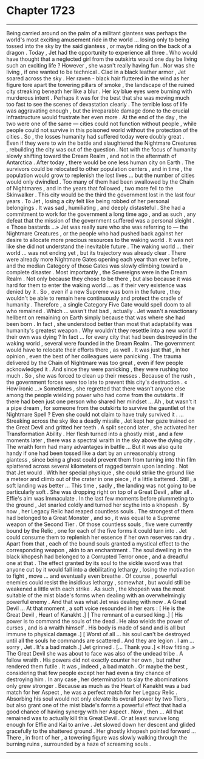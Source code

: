 
# Chapter 1723


---

Being carried around on the palm of a militant giantess was perhaps the world's most exciting amusement ride in the world … losing only to being tossed into the sky by the said giantess , or maybe riding on the back of a dragon .
Today , Jet had the opportunity to experience all three . Who would have thought that a neglected girl from the outskirts would one day be living such an exciting life ?
However , she wasn't really having fun .
Nor was she living , if one wanted to be technical .
Clad in a black leather armor , Jet soared across the sky . Her raven - black hair fluttered in the wind as her figure tore apart the towering pillars of smoke , the landscape of the ruined city streaking beneath her like a blur . Her icy blue eyes were burning with murderous intent .
Perhaps it was for the best that she was moving much too fast to see the scenes of devastation clearly .
The terrible loss of life was aggravating enough , but the irreparable damage done to the crucial infrastructure would frustrate her even more . At the end of the day , the two were one of the same — cities could not function without people , while people could not survive in this poisoned world without the protection of the cities .
So , the losses humanity had suffered today were doubly great .
Even if they were to win the battle and slaughtered the Nightmare Creatures , rebuilding the city was out of the question . Not with the focus of humanity slowly shifting toward the Dream Realm , and not in the aftermath of Antarctica .
After today , there would be one less human city on Earth . The survivors could be relocated to other population centers , and in time , the population would grow to replenish the lost lives … but the number of cities would only dwindled . Too many of them had been swallowed by the Chain of Nightmares , and in the years that followed , two more fell to the Skinwalker .
This city would be the third the government lost in the last four years .
To Jet , losing a city felt like being robbed of her personal belongings . It was sad , humiliating , and deeply distasteful .
She had a commitment to work for the government a long time ago , and as such , any defeat that the mission of the government suffered was a personal sleight .
« Those bastards …»
Jet was really sure who she was referring to — the Nightmare Creatures , or the people who had pushed back against her desire to allocate more precious resources to the waking world .
It was not like she did not understand the inevitable future . The waking world … their world … was not ending yet , but its trajectory was already clear . There were already more Nightmare Gates opening each year than ever before , and the median Category of those Gates was slowly climbing toward a complete disaster .
Most importantly , the Sovereigns were in the Dream Realm . Not only because they chose to be there , but also because it was hard for them to enter the waking world … as if their very existence was denied by it . So , even if a new Supreme was born in the future , they wouldn't be able to remain here continuously and protect the cradle of humanity . Therefore , a single Category Five Gate would spell doom to all who remained .
Which … wasn't that bad , actually . Jet wasn't a reactionary hellbent on remaining on Earth simply because that was where she had been born . In fact , she understood better than most that adaptability was humanity's greatest weapon .
Why wouldn't they resettle into a new world if their own was dying ?
In fact … for every city that had been destroyed in the waking world , several were founded in the Dream Realm . The government would have to relocate their efforts there , as well .
It was just that , in her opinion , even the best of her colleagues were panicking . The trauma delivered by the Chain of Nightmare was too great , even if few people acknowledged it . And since they were panicking , they were rushing too much .
So , she was forced to clean up their messes .
Because of the rush , the government forces were too late to prevent this city's destruction .
« How ironic …»
Sometimes , she regretted that there wasn't anyone else among the people wielding power who had come from the outskirts . If there had been just one person who shared her mindset …
Ah , but wasn't it a pipe dream , for someone from the outskirts to survive the gauntlet of the Nightmare Spell ? Even she could not claim to have truly survived it .
… Streaking across the sky like a deadly missile , Jet kept her gaze trained on the Great Devil and gritted her teeth .
A split second later , she activated her Transformation Ability . Her flesh turned into a ghostly mist , and a few moments later , there was a spectral wraith in the sky above the dying city .
The wraith form had many advantages in battle …
But it was also quite handy if one had been tossed like a dart by an unreasonably strong giantess , since being a ghost could prevent them from turning into thin film splattered across several kilometers of ragged terrain upon landing .
Not that Jet would . With her special physique , she could strike the ground like a meteor and climb out of the crater in one piece , if a little battered .
Still , a soft landing was better …
This time , sadly , the landing was not going to be particularly soft . She was dropping right on top of a Great Devil , after all .
Effie's aim was Immaculate .
In the last few moments before plummeting to the ground , Jet snarled coldly and turned her scythe into a khopesh .
By now , her Legacy Relic had reaped countless souls . The strongest of them had belonged to a Great Monster , and so , it was equal to a Supreme weapon of the Second Tier .
Of those countless souls , five were currently bound by the Relic , one for each of the five forms it could turn into . Jet could consume them to replenish her essence if her own reserves ran dry . Apart from that , each of the bound souls granted a mystical effect to the corresponding weapon , akin to an enchantment .
The soul dwelling in the black khopesh had belonged to a Corrupted Terror once , and a dreadful one at that . The effect granted by its soul to the sickle sword was that anyone cut by it would fall into a debilitating lethargy , losing the motivation to fight , move … and eventually even breathe .
Of course , powerful enemies could resist the insidious lethargy , somewhat , but would still be weakened a little with each strike .
As such , the khopesh was the most suitable of the mist blade's forms when dealing with an overwhelmingly powerful enemy .
And that was what Jet was dealing with now .
A Great Devil …
At that moment , a soft voice resounded in her ears :
[ He is the Great Devil , Heart of Kanakht .]
[ The remnant of a cursed king .]
[ His power is to command the souls of the dead . He also wields the power of curses , and is a wraith himself . His body is made of sand and is all but immune to physical damage .]
[ Worst of all … his soul can't be destroyed until all the souls he commands are scattered . And they are legion . I am … sorry , Jet . It's a bad match .]
Jet grinned .
[… Thank you .]
« How fitting .»
The Great Devil she was about to face was also of the undead tribe . A fellow wraith .
His powers did not exactly counter her own , but rather rendered them futile . It was , indeed , a bad match .
Or maybe the best , considering that few people except her had even a tiny chance of destroying him .
In any case , her determination to slay the abominations only grew stronger .
Because as much as the Heart of Kanakht was a bad match for her Aspect , he was a perfect match for her Legacy Relic . Absorbing his soul would not only elevate its overall power by two Tiers , but also grant one of the mist blade's forms a powerful effect that had a good chance of having synergy with her Aspect .
Now , then …
All that remained was to actually kill this Great Devil .
Or at least survive long enough for Effie and Kai to arrive .
Jet slowed down her descent and glided gracefully to the shattered ground . Her ghostly khopesh pointed forward …
There , in front of her , a towering figure was slowly walking through the burning ruins , surrounded by a haze of screaming souls .

---

